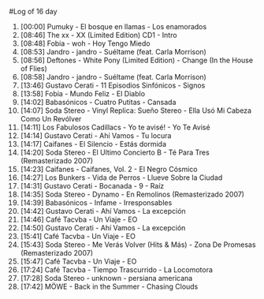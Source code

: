 #Log of 16 day

1. [00:00] Pumuky - El bosque en llamas - Los enamorados
1. [08:46] The xx - XX (Limited Edition) CD1 - Intro
1. [08:48] Fobia - woh - Hoy Tengo Miedo
1. [08:53] Jandro - jandro - Suéltame (feat. Carla Morrison)
1. [08:56] Deftones - White Pony (Limited Edition) - Change (In the House of Flies)
1. [08:58] Jandro - jandro - Suéltame (feat. Carla Morrison)
1. [13:46] Gustavo Cerati - 11 Episodios Sinfónicos - Signos
1. [13:58] Fobia - Mundo Feliz - El Diablo
1. [14:02] Babasónicos - Cuatro Putitas - Cansada
1. [14:07] Soda Stereo - Vinyl Replica: Sueño Stereo - Ella Usó Mi Cabeza Como Un Revólver
1. [14:11] Los Fabulosos Cadillacs - Yo te avisé! - Yo Te Avisé
1. [14:14] Gustavo Cerati - Ahí Vamos - Tu locura
1. [14:17] Caifanes - El Silencio - Estás dormida
1. [14:20] Soda Stereo - El Ultimo Concierto B - Té Para Tres (Remasterizado 2007)
1. [14:23] Caifanes - Caifanes, Vol. 2 - El Negro Cósmico
1. [14:27] Los Bunkers - Vida de Perros - Llueve Sobre la Ciudad
1. [14:31] Gustavo Cerati - Bocanada - 9 - Raíz
1. [14:35] Soda Stereo - Dynamo - En Remolinos (Remasterizado 2007)
1. [14:39] Babasónicos - Infame - Irresponsables
1. [14:42] Gustavo Cerati - Ahí Vamos - La excepción
1. [14:46] Café Tacvba - Un Viaje - EO
1. [14:50] Gustavo Cerati - Ahí Vamos - La excepción
1. [15:41] Café Tacvba - Un Viaje - EO
1. [15:43] Soda Stereo - Me Verás Volver (Hits & Más) - Zona De Promesas (Remasterizado 2007)
1. [15:47] Café Tacvba - Un Viaje - EO
1. [17:24] Café Tacvba - Tiempo Trascurrido - La Locomotora
1. [17:28] Soda Stereo - unknown - persiana americana
1. [17:42] MÖWE - Back in the Summer - Chasing Clouds
